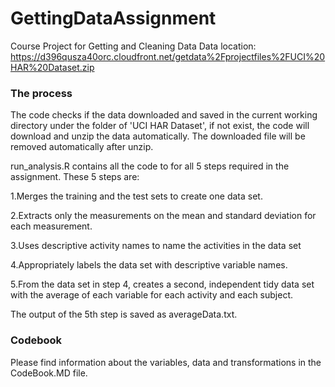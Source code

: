 # GettingDataAssignment
Course Project for Getting and Cleaning Data
Data location: https://d396qusza40orc.cloudfront.net/getdata%2Fprojectfiles%2FUCI%20HAR%20Dataset.zip 

### The process
The code checks if the data downloaded and saved in the current working directory under the folder of 'UCI HAR Dataset', if not exist, the code will download and unzip the data automatically. The downloaded file will be removed automatically after unzip.

run_analysis.R contains all the code to for all 5 steps required in the assignment. These 5 steps are:

1.Merges the training and the test sets to create one data set.

2.Extracts only the measurements on the mean and standard deviation for each measurement. 

3.Uses descriptive activity names to name the activities in the data set

4.Appropriately labels the data set with descriptive variable names. 

5.From the data set in step 4, creates a second, independent tidy data set with the average of each variable for each activity and each subject.

The output of the 5th step is saved as averageData.txt.

### Codebook
Please find information about the variables, data and transformations in the CodeBook.MD file.
